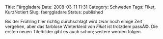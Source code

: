 Title: Färggladare
Date: 2008-03-11 11:31
Category: Schweden
Tags: Fiket, KurzNotiert
Slug: faerggladare
Status: published

Bis der Frühling hier richtig durchschlägt wird zwar noch einige Zeit
vergehen, aber das farblose Winterkleid von *Fiket* ist trotzdem passÃ©.
Die ersten neuen Titelbilder gibt es auch schon; weitere werden folgen.

